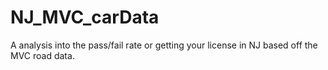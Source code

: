 # NJ_MVC_carData
A analysis into the pass/fail rate or getting your license in NJ based off the MVC road data. 

